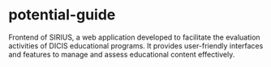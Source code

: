 # potential-guide
Frontend of SIRIUS, a web application developed to facilitate the evaluation activities of DICIS educational programs. It provides user-friendly interfaces and features to manage and assess educational content effectively.
